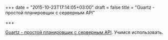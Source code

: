+++
date = "2015-10-23T17:14:05+03:00"
draft = false
title = "Guartz - простой планировщик с серверным API"

+++

<p><a href="http://bit.ly/1W6YiMN">Guartz - простой планировщик с серверным API</a>. Учимся использовать.</p>

